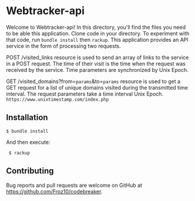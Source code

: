 # Webtracker-api

Welcome to Webtracker-api! In this directory, you'll find the files you need to be able this application.
Clone code in your directory. To experiment with that code, run `bundle install` then `rackup`.
This application provides an API service in the form of processing two requests.

POST /visited_links resource is used to send an array of links to the service in a POST request. The time of their visit is the time when the request was received by the service. Time parameters are synchronized by Unix Epoch.

GET /visited_domains?from=`params`&to=`params` resource is used to get a GET request for a list of unique domains visited during the transmitted time interval. The request parameters take a time interval Unix Epoch.
`https://www.unixtimestamp.com/index.php`

## Installation

    $ bundle install

And then execute:

     $ rackup

## Contributing

Bug reports and pull requests are welcome on GitHub at https://github.com/Froz10/codebreaker.
